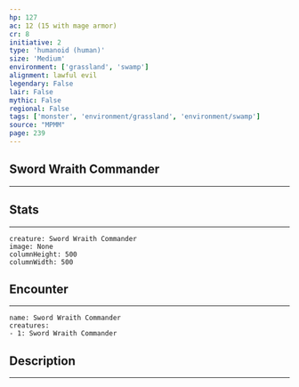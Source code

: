 ```yaml
---
hp: 127
ac: 12 (15 with mage armor)
cr: 8
initiative: 2
type: 'humanoid (human)'    
size: 'Medium'
environment: ['grassland', 'swamp']
alignment: lawful evil
legendary: False
lair: False
mythic: False
regional: False
tags: ['monster', 'environment/grassland', 'environment/swamp']
source: "MPMM"
page: 239
---
```


## Sword Wraith Commander
---



## Stats
---

```statblock
creature: Sword Wraith Commander
image: None
columnHeight: 500
columnWidth: 500
```

## Encounter
---

```encounter-table
name: Sword Wraith Commander
creatures:
- 1: Sword Wraith Commander
```

## Description
---




